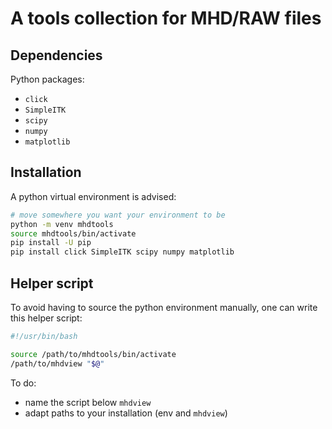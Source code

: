 # A tools collection for MHD/RAW files

## Dependencies

Python packages:
- `click`
- `SimpleITK`
- `scipy`
- `numpy`
- `matplotlib`

## Installation

A python virtual environment is advised:
```sh
# move somewhere you want your environment to be
python -m venv mhdtools
source mhdtools/bin/activate
pip install -U pip
pip install click SimpleITK scipy numpy matplotlib
```

## Helper script

To avoid having to source the python environment manually,
one can write this helper script:

```sh
#!/usr/bin/bash

source /path/to/mhdtools/bin/activate
/path/to/mhdview "$@"
```

To do:
- name the script below `mhdview`
- adapt paths to your installation (env and `mhdview`)
